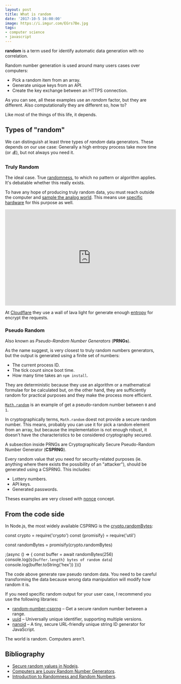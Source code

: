 ```yaml
---
layout: post
title: What is random
date: '2017-10-5 16:00:00'
image: https://i.imgur.com/EGrs7Be.jpg
tags:
- computer science
- javascript
---
```


**random** is a term used for identify automatic data generation with no correlation.

Random number generation is used around many users cases over computers: 

- Pick a random item from an array.
- Generate unique keys from an API.
- Create the key exchange between an HTTPS connection.

As you can see, all these examples use an *random* factor, but they are different. Also computationally they are different so, how to?

Like most of the things of this life, it depends.

## Types of "random"

We can distinguish at least three types of *random* data generators. These depends on our use case: Generally a high entropy process take more time (or 💰), but not always you need it.

###  Truly Random

The ideal case. True [randomness](https://en.wikipedia.org/wiki/Randomness), to which no pattern or algorithm applies. It's debatable whether this really exists.

To have any hope of producing truly random data, you must reach outside the computer and [sample the analog world](http://theworld.com/~cme/P1363/ranno.html). This means use [specific hardware](https://en.wikipedia.org/wiki/Hardware_random_number_generator) for this purpose as well.

<iframe width="560" height="315" src="https://www.youtube.com/embed/WpiWz_abx1A" frameborder="0" allowfullscreen></iframe>

At [Cloudflare](http://www.coastdigital.co.uk/2017/09/06/wall-entropy-cloudflare-protecting-data/) they use a wall of lava light for generate enough [entropy](https://en.wikipedia.org/wiki/Entropy) for encrypt the requests.

### Pseudo Random

Also known as *Pseudo-Random Number Generators* (**PRNGs**).

As the name suggest, is very closest to truly random numbers generators, but the output is generated using a finite set of numbers:

- The current process ID.
- The tick count since boot time.
- How many time takes an `npm install`.

They are deterministic because they use an algorithm or a mathematical formulae for be calculated but, on the other hand, they are sufficiently random for practical purposes and they make the process more efficient.

[`Math.random`](https://developer.mozilla.org/en-US/docs/Web/JavaScript/Reference/Global_Objects/Math/random) is an example of get a pseudo-random number between `0` and `1`.

In cryptographically terms, `Math.random` doest not provide a secure random number. This means, probably you can use it for pick a random element from an array, but because the implementation is not enough robust, it doesn't have the characteristics to be considered cryptography secured.

A subsection inside PRNGs are Cryptographically Secure Pseudo-Random Number Generator (**CSPRNG**).

Every random value that you need for security-related purposes (ie. anything where there exists the possibility of an "attacker"), should be generated using a CSPRNG.  This includes:

- Lottery numbers.
- API keys.
- Generated passwords.

Theses examples are very closed with [nonce](https://en.wikipedia.org/wiki/Cryptographic_nonce) concept.

## From the code side

In Node.js, the most widely available CSPRNG is the [crypto.randomBytes](https://nodejs.org/api/crypto.html#crypto_crypto_randombytes_size_callback):

<script src="https://embed.runkit.com" data-element-id="runkit" data-node-version="8.6.0"></script>

<div id="runkit">
const crypto = require('crypto')
const {promisify} = require('util')

const randomBytes = promisify(crypto.randomBytes)

;(async () => {
  const buffer = await randomBytes(256)
  console.log(`${buffer.length} bytes of random data`)
  console.log(buffer.toString('hex'))
})()
</div>

The code above generate raw pseudo random data. You need to be careful transforming the data because wrong data manipulation will modify how random it is.

If you need specific random output for your user case, I recommend you use the following libraries:

- [random-number-csprng](https://www.npmjs.com/package/random-number-csprng) – Get a secure random number between a range.
- [uuid](https://www.npmjs.com/package/uuid) – Universally unique identifier, supporting multiple versions.
- [nanoid](https://github.com/ai/nanoid) – A tiny, secure URL-friendly unique string ID generator for JavaScript.

The world is random. Computers aren't.

## Bibliography

- [Secure random values in Nodejs](https://gist.github.com/joepie91/7105003c3b26e65efcea63f3db82dfba).
- [Computers are Lousy Random Number Generators](https://blog.codinghorror.com/computers-are-lousy-random-number-generators/).
- [Introduction to Randomness and Random Numbers](https://www.random.org/randomness/).
